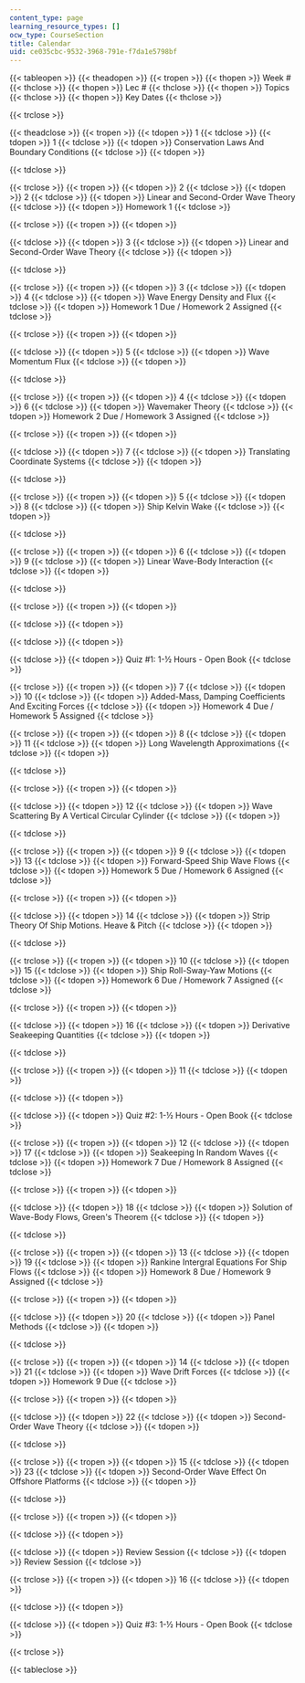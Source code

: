 ```yaml
---
content_type: page
learning_resource_types: []
ocw_type: CourseSection
title: Calendar
uid: ce035cbc-9532-3968-791e-f7da1e5798bf
---
```


{{< tableopen >}}
{{< theadopen >}}
{{< tropen >}}
{{< thopen >}}
Week #
{{< thclose >}}
{{< thopen >}}
Lec #
{{< thclose >}}
{{< thopen >}}
Topics
{{< thclose >}}
{{< thopen >}}
Key Dates
{{< thclose >}}

{{< trclose >}}

{{< theadclose >}}
{{< tropen >}}
{{< tdopen >}}
1
{{< tdclose >}}
{{< tdopen >}}
1
{{< tdclose >}}
{{< tdopen >}}
Conservation Laws And Boundary Conditions
{{< tdclose >}}
{{< tdopen >}}

{{< tdclose >}}

{{< trclose >}}
{{< tropen >}}
{{< tdopen >}}
2
{{< tdclose >}}
{{< tdopen >}}
2
{{< tdclose >}}
{{< tdopen >}}
Linear and Second-Order Wave Theory
{{< tdclose >}}
{{< tdopen >}}
Homework 1
{{< tdclose >}}

{{< trclose >}}
{{< tropen >}}
{{< tdopen >}}

{{< tdclose >}}
{{< tdopen >}}
3
{{< tdclose >}}
{{< tdopen >}}
Linear and Second-Order Wave Theory
{{< tdclose >}}
{{< tdopen >}}

{{< tdclose >}}

{{< trclose >}}
{{< tropen >}}
{{< tdopen >}}
3
{{< tdclose >}}
{{< tdopen >}}
4
{{< tdclose >}}
{{< tdopen >}}
Wave Energy Density and Flux
{{< tdclose >}}
{{< tdopen >}}
Homework 1 Due / Homework 2 Assigned
{{< tdclose >}}

{{< trclose >}}
{{< tropen >}}
{{< tdopen >}}

{{< tdclose >}}
{{< tdopen >}}
5
{{< tdclose >}}
{{< tdopen >}}
Wave Momentum Flux
{{< tdclose >}}
{{< tdopen >}}

{{< tdclose >}}

{{< trclose >}}
{{< tropen >}}
{{< tdopen >}}
4
{{< tdclose >}}
{{< tdopen >}}
6
{{< tdclose >}}
{{< tdopen >}}
Wavemaker Theory
{{< tdclose >}}
{{< tdopen >}}
Homework 2 Due / Homework 3 Assigned
{{< tdclose >}}

{{< trclose >}}
{{< tropen >}}
{{< tdopen >}}

{{< tdclose >}}
{{< tdopen >}}
7
{{< tdclose >}}
{{< tdopen >}}
Translating Coordinate Systems
{{< tdclose >}}
{{< tdopen >}}

{{< tdclose >}}

{{< trclose >}}
{{< tropen >}}
{{< tdopen >}}
5
{{< tdclose >}}
{{< tdopen >}}
8
{{< tdclose >}}
{{< tdopen >}}
Ship Kelvin Wake
{{< tdclose >}}
{{< tdopen >}}

{{< tdclose >}}

{{< trclose >}}
{{< tropen >}}
{{< tdopen >}}
6
{{< tdclose >}}
{{< tdopen >}}
9
{{< tdclose >}}
{{< tdopen >}}
Linear Wave-Body Interaction
{{< tdclose >}}
{{< tdopen >}}

{{< tdclose >}}

{{< trclose >}}
{{< tropen >}}
{{< tdopen >}}

{{< tdclose >}}
{{< tdopen >}}

{{< tdclose >}}
{{< tdopen >}}

{{< tdclose >}}
{{< tdopen >}}
Quiz #1: 1-½ Hours - Open Book
{{< tdclose >}}

{{< trclose >}}
{{< tropen >}}
{{< tdopen >}}
7
{{< tdclose >}}
{{< tdopen >}}
10
{{< tdclose >}}
{{< tdopen >}}
Added-Mass, Damping Coefficients And Exciting Forces
{{< tdclose >}}
{{< tdopen >}}
Homework 4 Due / Homework 5 Assigned
{{< tdclose >}}

{{< trclose >}}
{{< tropen >}}
{{< tdopen >}}
8
{{< tdclose >}}
{{< tdopen >}}
11
{{< tdclose >}}
{{< tdopen >}}
Long Wavelength Approximations
{{< tdclose >}}
{{< tdopen >}}

{{< tdclose >}}

{{< trclose >}}
{{< tropen >}}
{{< tdopen >}}

{{< tdclose >}}
{{< tdopen >}}
12
{{< tdclose >}}
{{< tdopen >}}
Wave Scattering By A Vertical Circular Cylinder
{{< tdclose >}}
{{< tdopen >}}

{{< tdclose >}}

{{< trclose >}}
{{< tropen >}}
{{< tdopen >}}
9
{{< tdclose >}}
{{< tdopen >}}
13
{{< tdclose >}}
{{< tdopen >}}
Forward-Speed Ship Wave Flows
{{< tdclose >}}
{{< tdopen >}}
Homework 5 Due / Homework 6 Assigned
{{< tdclose >}}

{{< trclose >}}
{{< tropen >}}
{{< tdopen >}}

{{< tdclose >}}
{{< tdopen >}}
14
{{< tdclose >}}
{{< tdopen >}}
Strip Theory Of Ship Motions. Heave & Pitch
{{< tdclose >}}
{{< tdopen >}}

{{< tdclose >}}

{{< trclose >}}
{{< tropen >}}
{{< tdopen >}}
10
{{< tdclose >}}
{{< tdopen >}}
15
{{< tdclose >}}
{{< tdopen >}}
Ship Roll-Sway-Yaw Motions
{{< tdclose >}}
{{< tdopen >}}
Homework 6 Due / Homework 7 Assigned
{{< tdclose >}}

{{< trclose >}}
{{< tropen >}}
{{< tdopen >}}

{{< tdclose >}}
{{< tdopen >}}
16
{{< tdclose >}}
{{< tdopen >}}
Derivative Seakeeping Quantities
{{< tdclose >}}
{{< tdopen >}}

{{< tdclose >}}

{{< trclose >}}
{{< tropen >}}
{{< tdopen >}}
11
{{< tdclose >}}
{{< tdopen >}}

{{< tdclose >}}
{{< tdopen >}}

{{< tdclose >}}
{{< tdopen >}}
Quiz #2: 1-½ Hours - Open Book
{{< tdclose >}}

{{< trclose >}}
{{< tropen >}}
{{< tdopen >}}
12
{{< tdclose >}}
{{< tdopen >}}
17
{{< tdclose >}}
{{< tdopen >}}
Seakeeping In Random Waves
{{< tdclose >}}
{{< tdopen >}}
Homework 7 Due / Homework 8 Assigned
{{< tdclose >}}

{{< trclose >}}
{{< tropen >}}
{{< tdopen >}}

{{< tdclose >}}
{{< tdopen >}}
18
{{< tdclose >}}
{{< tdopen >}}
Solution of Wave-Body Flows, Green's Theorem
{{< tdclose >}}
{{< tdopen >}}

{{< tdclose >}}

{{< trclose >}}
{{< tropen >}}
{{< tdopen >}}
13
{{< tdclose >}}
{{< tdopen >}}
19
{{< tdclose >}}
{{< tdopen >}}
Rankine Intergral Equations For Ship Flows
{{< tdclose >}}
{{< tdopen >}}
Homework 8 Due / Homework 9 Assigned
{{< tdclose >}}

{{< trclose >}}
{{< tropen >}}
{{< tdopen >}}

{{< tdclose >}}
{{< tdopen >}}
20
{{< tdclose >}}
{{< tdopen >}}
Panel Methods
{{< tdclose >}}
{{< tdopen >}}

{{< tdclose >}}

{{< trclose >}}
{{< tropen >}}
{{< tdopen >}}
14
{{< tdclose >}}
{{< tdopen >}}
21
{{< tdclose >}}
{{< tdopen >}}
Wave Drift Forces
{{< tdclose >}}
{{< tdopen >}}
Homework 9 Due
{{< tdclose >}}

{{< trclose >}}
{{< tropen >}}
{{< tdopen >}}

{{< tdclose >}}
{{< tdopen >}}
22
{{< tdclose >}}
{{< tdopen >}}
Second-Order Wave Theory
{{< tdclose >}}
{{< tdopen >}}

{{< tdclose >}}

{{< trclose >}}
{{< tropen >}}
{{< tdopen >}}
15
{{< tdclose >}}
{{< tdopen >}}
23
{{< tdclose >}}
{{< tdopen >}}
Second-Order Wave Effect On Offshore Platforms
{{< tdclose >}}
{{< tdopen >}}

{{< tdclose >}}

{{< trclose >}}
{{< tropen >}}
{{< tdopen >}}

{{< tdclose >}}
{{< tdopen >}}

{{< tdclose >}}
{{< tdopen >}}
Review Session
{{< tdclose >}}
{{< tdopen >}}
Review Session
{{< tdclose >}}

{{< trclose >}}
{{< tropen >}}
{{< tdopen >}}
16
{{< tdclose >}}
{{< tdopen >}}

{{< tdclose >}}
{{< tdopen >}}

{{< tdclose >}}
{{< tdopen >}}
Quiz #3: 1-½ Hours - Open Book
{{< tdclose >}}

{{< trclose >}}

{{< tableclose >}}